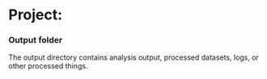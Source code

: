 # Project: 
### Output folder

The output directory contains analysis output, processed datasets, logs, or other processed things.



